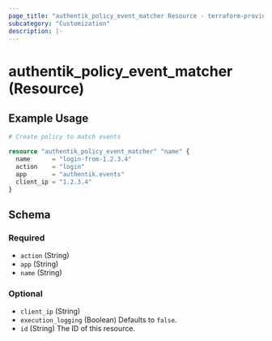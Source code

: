 ```yaml
---
page_title: "authentik_policy_event_matcher Resource - terraform-provider-authentik"
subcategory: "Customization"
description: |-
---
```


# authentik_policy_event_matcher (Resource)

## Example Usage

```terraform
# Create policy to match events

resource "authentik_policy_event_matcher" "name" {
  name      = "login-from-1.2.3.4"
  action    = "login"
  app       = "authentik.events"
  client_ip = "1.2.3.4"
}
```

<!-- schema generated by tfplugindocs -->
## Schema

### Required

- `action` (String)
- `app` (String)
- `name` (String)

### Optional

- `client_ip` (String)
- `execution_logging` (Boolean) Defaults to `false`.
- `id` (String) The ID of this resource.
